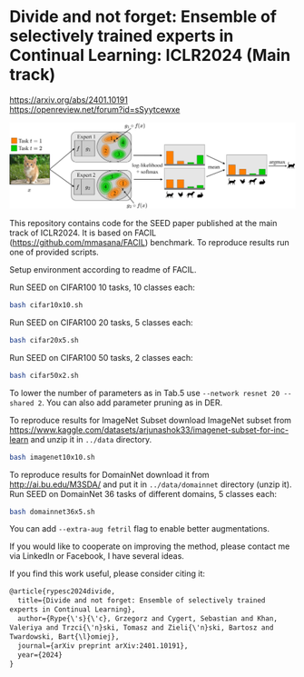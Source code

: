 # Divide and not forget: Ensemble of selectively trained experts in Continual Learning: ICLR2024 (Main track)

https://arxiv.org/abs/2401.10191  
https://openreview.net/forum?id=sSyytcewxe  

![image](.github/inference.jpg?raw=true "inference")

This repository contains code for the SEED paper published at the main track of ICLR2024. It is based on FACIL (https://github.com/mmasana/FACIL) benchmark.
To reproduce results run one of provided scripts. 

Setup environment according to readme of FACIL.

Run SEED on CIFAR100 10 tasks, 10 classes each:
```bash
bash cifar10x10.sh
```

Run SEED on CIFAR100 20 tasks, 5 classes each:
```bash
bash cifar20x5.sh
```

Run SEED on CIFAR100 50 tasks, 2 classes each:
```bash
bash cifar50x2.sh
```
To lower the number of parameters as in Tab.5 use ```--network resnet 20 --shared 2```. You can also add parameter pruning as in DER.

To reproduce results for ImageNet Subset download ImageNet subset from https://www.kaggle.com/datasets/arjunashok33/imagenet-subset-for-inc-learn and unzip it in ```../data``` directory.
```bash
bash imagenet10x10.sh
```

To reproduce results for DomainNet download it from http://ai.bu.edu/M3SDA/ and put it in ```../data/domainnet``` directory (unzip it).
Run SEED on DomainNet 36 tasks of different domains, 5 classes each:
```bash
bash domainnet36x5.sh
```
You can add ```--extra-aug fetril``` flag to enable better augmentations.

If you would like to cooperate on improving the method, please contact me via LinkedIn or Facebook, I have several ideas.

If you find this work useful, please consider citing it:

```
@article{rypesc2024divide,
  title={Divide and not forget: Ensemble of selectively trained experts in Continual Learning},
  author={Rype{\'s}{\'c}, Grzegorz and Cygert, Sebastian and Khan, Valeriya and Trzci{\'n}ski, Tomasz and Zieli{\'n}ski, Bartosz and Twardowski, Bart{\l}omiej},
  journal={arXiv preprint arXiv:2401.10191},
  year={2024}
}
   ```
